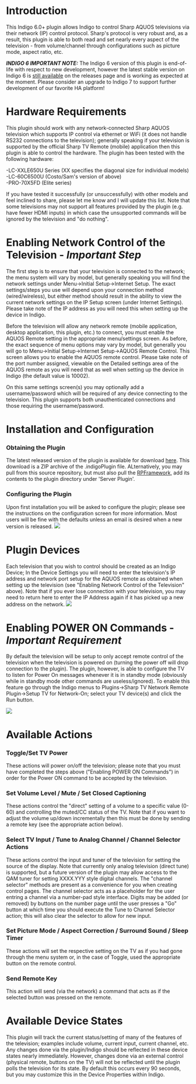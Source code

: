 # Introduction
This Indigo 6.0+ plugin allows Indigo to control Sharp AQUOS televisions via their network (IP) control protocol. Sharp's protocol is very robust and, as a result, this plugin is able to both read and set nearly every aspect of the television - from volume/channel through configurations such as picture mode, aspect ratio, etc.

_**INDIGO 6 IMPORTANT NOTE:**_ The Indigo 6 version of this plugin is end-of-life with respect to new development, however the latest stable version on Indigo 6 is [still available](https://github.com/RogueProeliator/IndigoPlugins-Sharp-TV-Network-Remote/releases/tag/v1.5.0) on the releases page and is working as expected at the moment. Please consider an upgrade to Indigo 7 to support further development of our favorite HA platform!

# Hardware Requirements
This plugin should work with any network-connected Sharp AQUOS television which supports IP control via ethernet or WiFi (it does not handle RS232 connections to the television); generally speaking if your television is supported by the official Sharp TV Remote (mobile) application then this plugin is able to control the hardware. The plugin has been tested with the following hardware:

-LC-XXLE650U Series (XX specifies the diagonal size for individual models)<br/>
-LC-60C6500U (Costo/Sam's version of above)<br />
-PRO-70X5FD (Elite series)

If you have tested it successfully (or unsuccessfully) with other models and feel inclined to share, please let me know and I will update this list. Note that some televisions may not support all features provided by the plugin (e.g. have fewer HDMI inputs) in which case the unsupported commands will be ignored by the television and "do nothing".

# Enabling Network Control of the Television - *Important Step*
The first step is to ensure that your television is connected to the network; the menu system will vary by model, but generally speaking you will find the network settings under Menu->Initial Setup->Internet Setup. The exact settings/steps you use will depend upon your connection method (wired/wireless), but either method should result in the ability to view the current network settings on the IP Setup screen (under Internet Settings). Please take note of the IP address as you will need this when setting up the device in Indigo.

Before the television will allow any network remote (mobile application, desktop application, this plugin, etc.) to connect, you must enable the AQUOS Remote setting in the appropriate menu/settings screen. As before, the exact sequence of menu options may vary by model, but generally you will go to Menu->Initial Setup->Internet Setup->AQUOS Remote Control. This screen allows you to enable the AQUOS remote control. Please take note of the port number assigned, viewable on the Detailed settings area of the AQUOS remote as you will need that as well when setting up the device in Indigo (the default value is 10002).

On this same settings screen(s) you may optionally add a username/password which will be required of any device connecting to the television. This plugin supports both unauthenticated connections and those requiring the username/password.

# Installation and Configuration
### Obtaining the Plugin
The latest released version of the plugin is available for download [here](http://www.duncanware.com/Downloads/IndigoHomeAutomation/Plugins/SharpTvNetworkRemote/SharpTvNetworkRemote.zip). This download is a ZIP archive of the .indigoPlugin file. ALternatively, you may pull from this source repository, but must also pull the [RPFramework](https://github.com/RogueProeliator/IndigoPlugins-RPFramework), add its contents to the plugin directory under 'Server Plugin'.

### Configuring the Plugin
Upon first installation you will be asked to configure the plugin; please see the instructions on the configuration screen for more information. Most users will be fine with the defaults unless an email is desired when a new version is released.
![](<Documentation/Doc-Images/SharpTvPluginConfig.png>)

# Plugin Devices
Each television that you wish to control should be created as an Indigo Device; In the Device Settings you will need to enter the television's IP address and network port setup for the AQUOS remote as obtained when setting up the television (see "Enabling Network Control of the Television" above). Note that if you ever lose connection with your television, you may need to return here to enter the IP Address again if it has picked up a new address on the network.
![](<Documentation/Doc-Images/SharpTvDeviceConfig.png>)

# Enabling POWER ON Commands - *Important Requirement*
By default the television will be setup to only accept remote control of the television when the television is powered on (turning the power off will drop connection to the plugin). The plugin, however, is able to configure the TV to listen for Power On messages whenever it is in standby mode (obviously while in standby mode other commands are useless/ignored). To enable this feature go through the Indigo menus to Plugins->Sharp TV Network Remote Plugin->Setup TV for Network-On; select your TV device(s) and click the Run button.

![](<Documentation/Doc-Images/SharpTvNetworkOnSetup.png>)

# Available Actions
### Toggle/Set TV Power
These actions will power on/off the television; please note that you must have completed the steps above ("Enabling POWER ON Commands") in order for the Power ON command to be accepted by the television.

### Set Volume Level / Mute / Set Closed Captioning
These actions control the "direct" setting of a volume to a specific value (0-60) and controlling the muted/CC status of the TV. Note that if you want to adjust the volume up/down incrementally then this must be done by sending a remote key (see the appropriate action below).

### Select TV Input / Tune to Analog Channel / Channel Selector Actions
These actions control the input and tuner of the television for setting the source of the display. Note that currently only analog television (direct tune) is supported, but a future version of the plugin may allow access to the QAM tuner for setting XXXX.YYY style digital channels. The "channel selector" methods are present as a convenience for you when creating control pages. The channel selector acts as a placeholder for the user entring a channel via a number-pad style interface. Digits may be added (or removed) by buttons on the number page until the user presses a "Go" button at which time you should execute the Tune to Channel Selector action; this will also clear the selector to allow for new input.

### Set Picture Mode / Aspect Correction / Surround Sound / Sleep Timer
These actions will set the respective setting on the TV as if you had gone through the menu system or, in the case of Toggle, used the appropriate button on the remote control.

### Send Remote Key
This action will send (via the network) a command that acts as if the selected button was pressed on the remote.

# Available Device States
This plugin will track the current status/setting of many of the features of the television; examples include volume, current input, current channel, etc. Any changes done via the plugin/Indigo should be reflected in these device states nearly immediately. However, changes done via an external control (physical remote, buttons on the TV) will not be reflected until the plugin polls the television for its state. By default this occurs every 90 seconds, but you may customize this in the Device Properties within Indigo.
